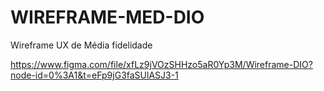 # WIREFRAME-MED-DIO
Wireframe UX de Média fidelidade 

https://www.figma.com/file/xfLz9jVOzSHHzo5aR0Yp3M/Wireframe-DIO?node-id=0%3A1&t=eFp9jG3faSUlASJ3-1
